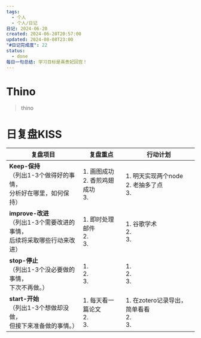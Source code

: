 ```yaml
---
tags:
  - 个人
  - 个人/日记
日记: 2024-06-20
created: 2024-06-20T20:57:00
updated: 2024-08-08T23:00
"#日记完成度": 22
status:
  - done
每日一句总结: 学习目标是熹贵妃回宫！
---
```


# Thino
> thino

# 日复盘KISS
| **复盘项目**                                             | **复盘重点**                    | **行动计划**                          |
| ---------------------------------------------------- | --------------------------- | --------------------------------- |
| **Keep-保持**<br>（列出1-3个做得好的事情，<br>   分析好在哪里，如何保持）     | 1.  画图成功<br>2. 香煎鸡翅成功<br>3. | 1.  明天实现两个node<br>2. 老抽多了点<br>3.  |
| **improve-改进**<br>（列出1-3个需要改进的事情，<br>  后续将采取哪些行动来改进） | 1.  即时处理邮件<br>2. <br>3.     | 1.  谷歌学术<br>2. <br>3.             |
| **stop-停止**<br>（列出1-3个没必要做的事情，<br>下次不再做。）            | 1.  <br>2. <br>3.           | 1.  <br>2. <br>3.                 |
| **start-开始**<br>（列出1-3个想做却没做，<br>但接下来准备做的事情。）        | 1.  每天看一篇论文<br>2. <br>3.    | 1.  在zotero记录导出，简单看看<br>2. <br>3. |




